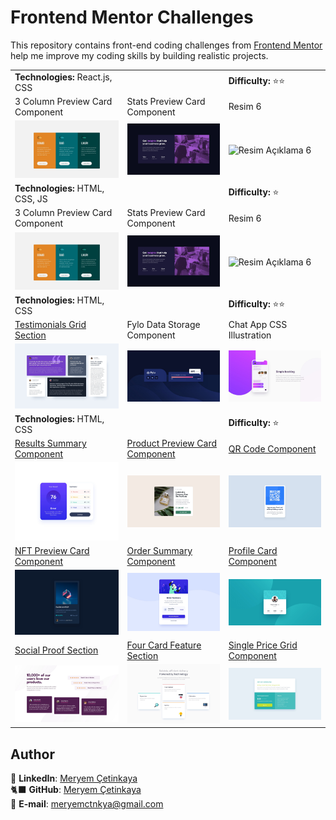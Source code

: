 <link rel="stylesheet" type="text/css" href="/css/styles.css">

# Frontend Mentor Challenges

This repository contains front-end coding challenges from [Frontend Mentor](https://www.frontendmentor.io) help me improve my coding skills by building realistic projects.

|                                                                                         |                                                                                       |                                                                                 |
| --------------------------------------------------------------------------------------- | ------------------------------------------------------------------------------------- | ------------------------------------------------------------------------------- |
| **Technologies:** React.js, CSS                                                         |                                                                                       | **Difficulty:** ⭐⭐                                                            |
| 3 Column Preview Card Component                                                         | Stats Preview Card Component                                                          | Resim 6                                                                         |
| ![3 Column Preview Card Component](./assets/3-column-preview-card-component-design.jpg) | ![Stats Preview Card Component](./assets/stats-preview-card-component.jpg)            | ![Resim Açıklama 6](link_to_image6)                                             |
| **Technologies:** HTML, CSS, JS                                                         |                                                                                       | **Difficulty:** ⭐                                                              |
| 3 Column Preview Card Component                                                         | Stats Preview Card Component                                                          | Resim 6                                                                         |
| ![3 Column Preview Card Component](./assets/3-column-preview-card-component-design.jpg) | ![Stats Preview Card Component](./assets/stats-preview-card-component.jpg)            | ![Resim Açıklama 6](link_to_image6)                                             |
| **Technologies:** HTML, CSS                                                             |                                                                                       | **Difficulty:** ⭐⭐                                                            |
| [Testimonials Grid Section](/testimonials-grid-section/)                                | Fylo Data Storage Component                                                           | Chat App CSS Illustration                                                       |
| ![Testimonials Grid Section](./assets/testimonials-grid-section.jpg)                    | ![Fylo Data Storage Component](./assets/fylo-data-storage-component.jpg)              | ![Chat app CSS illustration](./assets/chat-app-css-illustration-design.jpg)     |
| **Technologies:** HTML, CSS                                                             |                                                                                       | **Difficulty:** ⭐                                                              |
| [Results Summary Component](/results-summary-component/)                                | [Product Preview Card Component](/product-preview-card-component/)                    | [QR Code Component](/qr-code-component/)                                        |
| ![Results Summary Component](./assets/results-summary-component-design.jpg)             | ![Product Preview Card Component](./assets/product-preview-card-component-design.jpg) | ![QR Code Component](./assets/qr-code-component.jpg)                            |
| [NFT Preview Card Component ](/nft-preview-card-component/)                             | [Order Summary Component](/order-summary-component/)                                  | [Profile Card Component](/profile-card-component/)                              |
| ![NFT Preview Card Component](./assets/nft-preview-card-component-design.jpg)           | ![Order Summary Component](./assets/order-summary-component-design.jpg)               | ![Profile Card Component](./assets/profile-card-component.jpg)                  |
| [Social Proof Section](/social-proof-section/)                                          | [Four Card Feature Section](/four-card-feature-section/)                              | [Single Price Grid Component ](/single-price-grid-component/)                   |
| ![Social Proof Section](./assets/social-proof-section-design.jpg)                       | ![Four Card Feature Section](./assets/four-card-feature-section-design.jpg)           | ![Single Price Grid Component](./assets/single-price-grid-component-design.jpg) |

## Author

💼 **LinkedIn**: <a title="Meryem Çetinkaya | LinkedIn" href="https://www.linkedin.com/in/meryem-cetinkaya/" target="_blank">Meryem Çetinkaya</a><br/>
🐈‍⬛ **GitHub**: <a title="Meryem Çetinkaya | GitHub" href="https://github.com/meryemctnky" target="_blank">Meryem Çetinkaya</a><br/>
📩 **E-mail**: <a title="meryemctnkya@gmail.com" href="mailto:meryemctnkya@gmail.com" target="_blank">meryemctnkya@gmail.com</a><br/><br/>
